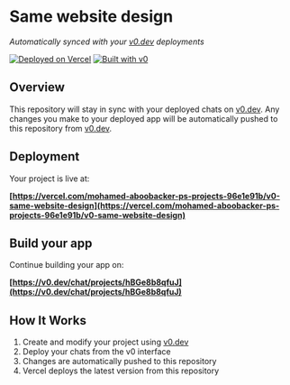 # Same website design

*Automatically synced with your [v0.dev](https://v0.dev) deployments*

[![Deployed on Vercel](https://img.shields.io/badge/Deployed%20on-Vercel-black?style=for-the-badge&logo=vercel)](https://vercel.com/mohamed-aboobacker-ps-projects-96e1e91b/v0-same-website-design)
[![Built with v0](https://img.shields.io/badge/Built%20with-v0.dev-black?style=for-the-badge)](https://v0.dev/chat/projects/hBGe8b8qfuJ)

## Overview

This repository will stay in sync with your deployed chats on [v0.dev](https://v0.dev).
Any changes you make to your deployed app will be automatically pushed to this repository from [v0.dev](https://v0.dev).

## Deployment

Your project is live at:

**[https://vercel.com/mohamed-aboobacker-ps-projects-96e1e91b/v0-same-website-design](https://vercel.com/mohamed-aboobacker-ps-projects-96e1e91b/v0-same-website-design)**

## Build your app

Continue building your app on:

**[https://v0.dev/chat/projects/hBGe8b8qfuJ](https://v0.dev/chat/projects/hBGe8b8qfuJ)**

## How It Works

1. Create and modify your project using [v0.dev](https://v0.dev)
2. Deploy your chats from the v0 interface
3. Changes are automatically pushed to this repository
4. Vercel deploys the latest version from this repository
